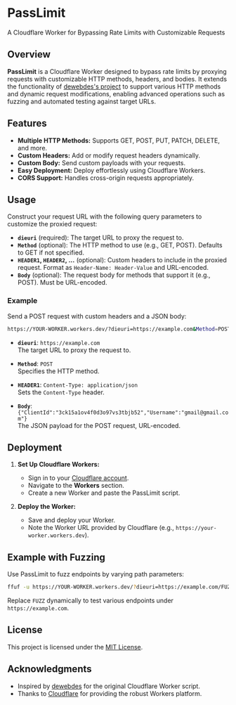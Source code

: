 # PassLimit

A Cloudflare Worker for Bypassing Rate Limits with Customizable Requests

## Overview

**PassLimit** is a Cloudflare Worker designed to bypass rate limits by proxying requests with customizable HTTP methods, headers, and bodies. It extends the functionality of [dewebdes's project](https://github.com/dewebdes) to support various HTTP methods and dynamic request modifications, enabling advanced operations such as fuzzing and automated testing against target URLs.

## Features

- **Multiple HTTP Methods:** Supports GET, POST, PUT, PATCH, DELETE, and more.
- **Custom Headers:** Add or modify request headers dynamically.
- **Custom Body:** Send custom payloads with your requests.
- **Easy Deployment:** Deploy effortlessly using Cloudflare Workers.
- **CORS Support:** Handles cross-origin requests appropriately.

## Usage

Construct your request URL with the following query parameters to customize the proxied request:

- **`dieuri`** (required): The target URL to proxy the request to.
- **`Method`** (optional): The HTTP method to use (e.g., GET, POST). Defaults to GET if not specified.
- **`HEADER1`, `HEADER2`, ...** (optional): Custom headers to include in the proxied request. Format as `Header-Name: Header-Value` and URL-encoded.
- **`Body`** (optional): The request body for methods that support it (e.g., POST). Must be URL-encoded.

### Example

Send a POST request with custom headers and a JSON body:

```bash
https://YOUR-WORKER.workers.dev/?dieuri=https://example.com&Method=POST&HEADER1=Content-Type:+application/json&Body=%7B%22ClientId%22%3A%223ck15a1ov4f0d3o97vs3tbjb52%22%2C%22Username%22%3A%22gmail%40gmail.com%22%7D
```

- **`dieuri`**: `https://example.com`  
  The target URL to proxy the request to.

- **`Method`**: `POST`  
  Specifies the HTTP method.

- **`HEADER1`**: `Content-Type: application/json`  
  Sets the `Content-Type` header.

- **`Body`**: `{"ClientId":"3ck15a1ov4f0d3o97vs3tbjb52","Username":"gmail@gmail.com"}`  
  The JSON payload for the POST request, URL-encoded.

## Deployment

1. **Set Up Cloudflare Workers:**
   - Sign in to your [Cloudflare account](https://dash.cloudflare.com/).
   - Navigate to the **Workers** section.
   - Create a new Worker and paste the PassLimit script.

2. **Deploy the Worker:**
   - Save and deploy your Worker.
   - Note the Worker URL provided by Cloudflare (e.g., `https://your-worker.workers.dev`).

## Example with Fuzzing

Use PassLimit to fuzz endpoints by varying path parameters:

```bash
ffuf -u https://YOUR-WORKER.workers.dev/?dieuri=https://example.com/FUZZ&Method=GET -w wordlist.txt
```

Replace `FUZZ` dynamically to test various endpoints under `https://example.com`.

## License

This project is licensed under the [MIT License](LICENSE).

## Acknowledgments

- Inspired by [dewebdes](https://github.com/dewebdes) for the original Cloudflare Worker script.
- Thanks to [Cloudflare](https://www.cloudflare.com/) for providing the robust Workers platform.
